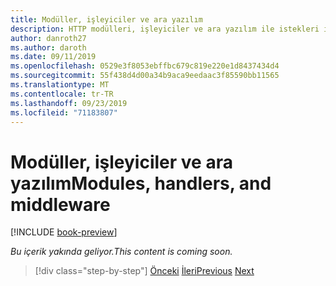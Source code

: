```yaml
---
title: Modüller, işleyiciler ve ara yazılım
description: HTTP modülleri, işleyiciler ve ara yazılım ile istekleri işleme
author: danroth27
ms.author: daroth
ms.date: 09/11/2019
ms.openlocfilehash: 0529e3f8053ebffbc679c819e220e1d8437434d4
ms.sourcegitcommit: 55f438d4d00a34b9aca9eedaac3f85590bb11565
ms.translationtype: MT
ms.contentlocale: tr-TR
ms.lasthandoff: 09/23/2019
ms.locfileid: "71183807"
---
```

# <a name="modules-handlers-and-middleware"></a><span data-ttu-id="c9106-103">Modüller, işleyiciler ve ara yazılım</span><span class="sxs-lookup"><span data-stu-id="c9106-103">Modules, handlers, and middleware</span></span>

[!INCLUDE [book-preview](../../../includes/book-preview.md)]

<span data-ttu-id="c9106-104">*Bu içerik yakında geliyor.*</span><span class="sxs-lookup"><span data-stu-id="c9106-104">*This content is coming soon.*</span></span>

>[!div class="step-by-step"]
><span data-ttu-id="c9106-105">[Önceki](data.md)
>[İleri](config.md)</span><span class="sxs-lookup"><span data-stu-id="c9106-105">[Previous](data.md)
[Next](config.md)</span></span>
